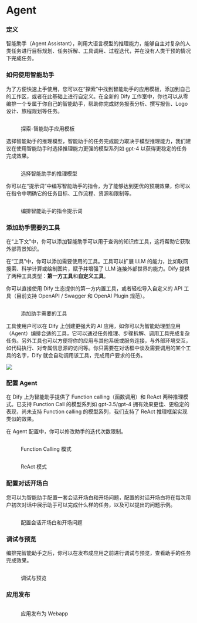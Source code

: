 # Agent

### 定义

智能助手（Agent Assistant），利用大语言模型的推理能力，能够自主对复杂的人类任务进行目标规划、任务拆解、工具调用、过程迭代，并在没有人类干预的情况下完成任务。

### 如何使用智能助手

为了方便快速上手使用，您可以在“探索”中找到智能助手的应用模板，添加到自己的工作区，或者在此基础上进行自定义。在全新的 Dify 工作室中，你也可以从零编排一个专属于你自己的智能助手，帮助你完成财务报表分析、撰写报告、Logo 设计、旅程规划等任务。

<figure><img src="../../.gitbook/assets/image (1) (1) (1) (1) (1) (1) (1) (1) (1) (1) (1) (1) (1) (1) (1) (1) (1) (1) (1) (1) (1) (1) (1) (1).png" alt=""><figcaption><p>探索-智能助手应用模板</p></figcaption></figure>

选择智能助手的推理模型，智能助手的任务完成能力取决于模型推理能力，我们建议在使用智能助手时选择推理能力更强的模型系列如 gpt-4 以获得更稳定的任务完成效果。

<figure><img src="../../.gitbook/assets/image (5) (1) (1) (1) (1) (1).png" alt=""><figcaption><p>选择智能助手的推理模型</p></figcaption></figure>

你可以在“提示词”中编写智能助手的指令，为了能够达到更优的预期效果，你可以在指令中明确它的任务目标、工作流程、资源和限制等。

<figure><img src="../../.gitbook/assets/image (2) (1) (1) (1) (1) (1) (1) (1) (1) (1) (1) (1) (1) (1) (1) (1).png" alt=""><figcaption><p>编排智能助手的指令提示词</p></figcaption></figure>

### 添加助手需要的工具

在“上下文”中，你可以添加智能助手可以用于查询的知识库工具，这将帮助它获取外部背景知识。

在“工具”中，你可以添加需要使用的工具。工具可以扩展 LLM 的能力，比如联网搜索、科学计算或绘制图片，赋予并增强了 LLM 连接外部世界的能力。Dify 提供了两种工具类型：**第一方工具**和**自定义工具**。

你可以直接使用 Dify 生态提供的第一方内置工具，或者轻松导入自定义的 API 工具（目前支持 OpenAPI / Swagger 和 OpenAI Plugin 规范）。

<figure><img src="../../.gitbook/assets/image (3) (1) (1) (1) (1) (1) (1) (1) (1) (1) (1) (1) (1) (1).png" alt=""><figcaption><p>添加助手需要的工具</p></figcaption></figure>

工具使用户可以在 Dify 上创建更强大的 AI 应用，如你可以为智能助理型应用（Agent）编排合适的工具，它可以通过任务推理、步骤拆解、调用工具完成复杂任务。另外工具也可以方便将你的应用与其他系统或服务连接，与外部环境交互，如代码执行、对专属信息源的访问等。你只需要在对话框中谈及需要调用的某个工具的名字，Dify 就会自动调用该工具，完成用户要求的任务。

![](../../../img/zh-agent-dalle3.png)

### 配置 Agent

在 Dify 上为智能助手提供了 Function calling（函数调用）和 ReAct 两种推理模式。已支持 Function Call 的模型系列如 gpt-3.5/gpt-4 拥有效果更佳、更稳定的表现，尚未支持 Function calling 的模型系列，我们支持了 ReAct 推理框架实现类似的效果。

在 Agent 配置中，你可以修改助手的迭代次数限制。

<figure><img src="../../.gitbook/assets/image (11) (1) (1).png" alt=""><figcaption><p>Function Calling 模式</p></figcaption></figure>

<figure><img src="../../.gitbook/assets/image (13) (1).png" alt=""><figcaption><p>ReAct 模式</p></figcaption></figure>

### 配置对话开场白

您可以为智能助手配置一套会话开场白和开场问题，配置的对话开场白将在每次用户初次对话中展示助手可以完成什么样的任务，以及可以提出的问题示例。

<figure><img src="../../.gitbook/assets/image (4) (1) (1) (1) (1) (1) (1) (1) (1) (1).png" alt=""><figcaption><p>配置会话开场白和开场问题</p></figcaption></figure>

### 调试与预览

编排完智能助手之后，你可以在发布成应用之前进行调试与预览，查看助手的任务完成效果。

<figure><img src="../../.gitbook/assets/image (7) (1) (1) (1) (1).png" alt=""><figcaption><p>调试与预览</p></figcaption></figure>

### 应用发布

<figure><img src="../../.gitbook/assets/image (8) (1) (1) (1) (1).png" alt=""><figcaption><p>应用发布为 Webapp</p></figcaption></figure>
